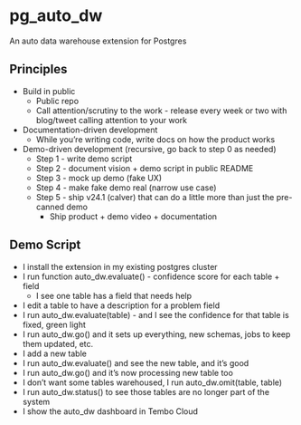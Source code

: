 # pg_auto_dw
An auto data warehouse extension for Postgres

## Principles

* Build in public
    * Public repo
    * Call attention/scrutiny to the work - release every week or two with blog/tweet calling attention to your work
* Documentation-driven development
    * While you’re writing code, write docs on how the product works
* Demo-driven development (recursive, go back to step 0 as needed)
    * Step 1 - write demo script
    * Step 2 - document vision + demo script in public README
    * Step 3 - mock up demo (fake UX)
    * Step 4 - make fake demo real (narrow use case)
    * Step 5 - ship v24.1 (calver) that can do a little more than just the pre-canned demo
        * Ship product + demo video + documentation

## Demo Script

* I install the extension in my existing postgres cluster
* I run function auto_dw.evaluate() - confidence score for each table + field
    * I see one table has a field that needs help
* I edit a table to have a description for a problem field
* I run auto_dw.evaluate(table) - and I see the confidence for that table is fixed, green light
* I run auto_dw.go() and it sets up everything, new schemas, jobs to keep them updated, etc.
* I add a new table
* I run  auto_dw.evaluate() and see the new table, and it’s good
* I run auto_dw.go() and it’s now processing new table too
* I don’t want some tables warehoused, I run auto_dw.omit(table, table) 
* I run auto_dw.status() to see those tables are no longer part of the system
* I show the auto_dw dashboard in Tembo Cloud
